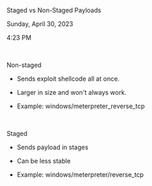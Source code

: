 Staged vs Non-Staged Payloads

Sunday, April 30, 2023

4:23 PM

 

Non-staged

-   Sends exploit shellcode all at once.

-   Larger in size and won\'t always work.

-   Example: windows/meterpreter_reverse_tcp

 

Staged

-   Sends payload in stages

-   Can be less stable

-   Example: windows/meterpreter/reverse_tcp
